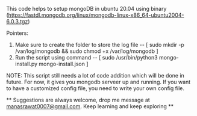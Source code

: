 This code helps to setup mongoDB in ubuntu 20.04 using binary (https://fastdl.mongodb.org/linux/mongodb-linux-x86_64-ubuntu2004-6.0.3.tgz) 

Pointers:

1. Make sure to create the folder to store the log file -- [ sudo mkdir -p /var/log/mongodb && sudo chmod +x /var/log/mongodb ]
2. Run the script using command -- [ sudo /usr/bin/python3 mongo-install.py mongo-install.json ]


NOTE: This script still needs a lot of code addition which will be done in future. For now, it gives you mongodb serveer up and running. If you want to have a customized config file, you need to write your own config file.


** 
Suggestions are always welcome, drop me message at manasrawat0007@gmail.com. Keep learning and keep exploring 
**
